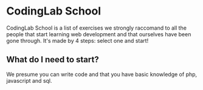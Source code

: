 # CodingLab School

CodingLab School is a list of exercises we strongly raccomand to all the people that start learning web development
and that ourselves have been gone through. It's made by 4 steps: select one and start!

## What do I need to start?

We presume you can write code and that you have basic knowledge of php, javascript and sql.

